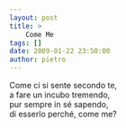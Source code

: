 ```yaml
---
layout: post
title: >
    Come Me
tags: []
date: 2009-01-22 23:50:00
author: pietro
---
```

Come ci si sente secondo te,<br/>a fare un incubo tremendo,<br/>pur sempre in sé sapendo,<br/>di esserlo perché, come me?
